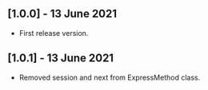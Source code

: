 

## [1.0.0] - 13 June 2021

- First release version.

## [1.0.1] - 13 June 2021

- Removed session and next from ExpressMethod class.
